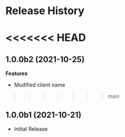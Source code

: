 # Release History

<<<<<<< HEAD
=======
## 1.0.0b2 (2021-10-25)

**Features**

  - Modified client name

>>>>>>> main
## 1.0.0b1 (2021-10-21)

* Initial Release
